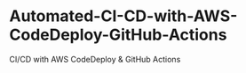 # Automated-CI-CD-with-AWS-CodeDeploy-GitHub-Actions
CI/CD with AWS CodeDeploy &amp; GitHub Actions
